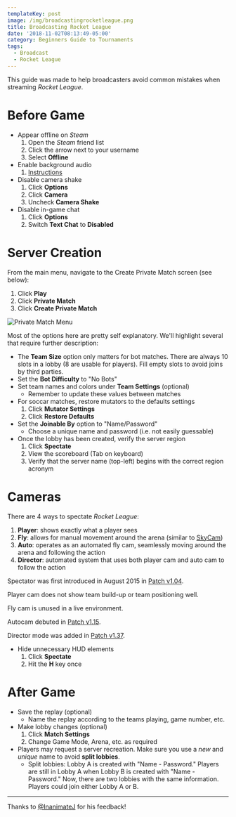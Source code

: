 ```yaml
---
templateKey: post
image: /img/broadcastingrocketleague.png
title: Broadcasting Rocket League
date: '2018-11-02T08:13:49-05:00'
category: Beginners Guide to Tournaments
tags:
  - Broadcast
  - Rocket League
---
```

This guide was made to help broadcasters avoid common mistakes when streaming *Rocket League*.

# Before Game

* Appear offline on *Steam*
   1. Open the *Steam* friend list
   2. Click the arrow next to your username
   3. Select **Offline**
* Enable background audio
   1. [Instructions](https://www.reddit.com/r/RocketLeague/comments/3hahmq/psa_how_to_enable_background_audio/)
* Disable camera shake
   1. Click **Options**
   2. Click **Camera**
   3. Uncheck **Camera Shake**
* Disable in-game chat
   1. Click **Options**
   2. Switch **Text Chat** to **Disabled**

# Server Creation

From the main menu, navigate to the Create Private Match screen (see below): 

1. Click **Play**
2. Click **Private Match**
3. Click **Create Private Match**

![Private Match Menu](/img/privatematch.jpg)

Most of the options here are pretty self explanatory. We'll highlight several that require further description:

* The **Team Size** option only matters for bot matches. There are always 10 slots in a lobby (8 are usable for players). Fill empty slots to avoid joins by third parties. 
* Set the **Bot Difficulty** to "No Bots"
* Set team names and colors under **Team Settings** (optional)
  * Remember to update these values between matches
* For soccar matches, restore mutators to the defaults settings
  1. Click **Mutator Settings**
  2. Click **Restore Defaults**
* Set the **Joinable By** option to "Name/Password"
  * Choose a unique name and password (i.e. not easily guessable)
* Once the lobby has been created, verify the server region
  1. Click **Spectate**
  2. View the scoreboard (Tab on keyboard)
  3. Verify that the server name (top-left) begins with the correct region acronym 

# Cameras

There are 4 ways to spectate *Rocket League*: 

1. **Player**: shows exactly what a player sees
2. **Fly**: allows for manual movement around the arena (similar to [SkyCam](https://www.youtube.com/watch?v=WNtNBNoVFHI))
3. **Auto**: operates as an automated fly cam, seamlessly moving around the arena and following the action
4. **Director**: automated system that uses both player cam and auto cam to follow the action

Spectator was first introduced in August 2015 in [Patch v1.04](https://www.rocketleague.com/news/patch-notes-v1-15--pc-ps4-/). 

Player cam does not show team build-up or team positioning well.

Fly cam is unused in a live environment. 

Autocam debuted in [Patch v1.15](https://www.rocketleague.com/news/patch-notes-v1-15--pc-ps4-/).

Director mode was added in [Patch v1.37](https://www.rocketleague.com/news/patch-notes-v1-37/).

* Hide unnecessary HUD elements
   1. Click **Spectate**
   2. Hit the **H** key once

# After Game
 
* Save the replay (optional)
  * Name the replay according to the teams playing, game number, etc.
* Make lobby changes (optional)
  1. Click **Match Settings**
  2. Change Game Mode, Arena, etc. as required
* Players may request a server recreation. Make sure you use a *new* and *unique* name to avoid **split lobbies**.
  * Split lobbies: Lobby A is created with "Name - Password." Players are still in Lobby A when Lobby B is created with "Name - Password." Now, there are two lobbies with the same information. Players could join either Lobby A or B.

---

Thanks to [@InanimateJ](https://twitter.com/InanimateJ) for his feedback!
